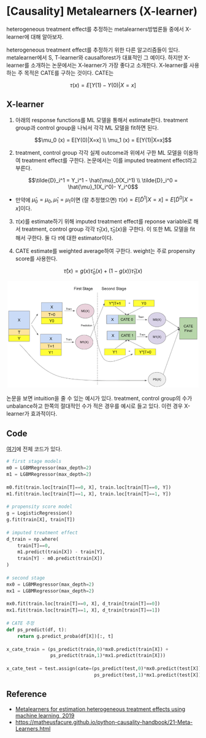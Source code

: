 # [Causality] Metalearners (X-learner)


heterogeneous treatment effect를 추정하는 metalearners방법론들 중에서 X-learner에 대해 알아보자.

<!--more-->

heterogeneous treatment effect를 추정하기 위한 다른 알고리즘들이 있다. metalearner에서 S, T-learner와 causalforest가 대표적인 그 예이다. 하지만 X-learner를 소개하는 논문에서는 X-learner가 가장 좋다고 소개한다. X-learner를 사용하는 주 목적은 CATE를 구하는 것이다. CATE는

$$\tau(x) = E[Y(1) - Y(0) | X=x]$$

## X-learner

1. 아래의 response functions를 ML 모델을 통해서 estimate한다. treatment group과 control group을 나눠서 각각 ML 모델을 fit하면 된다.

$$\mu_0 (x) = E[Y(0)|X=x] \\ \mu_1 (x) = E[Y(1)|X=x]$$

2. treatment, control group 각각 실제 outcome과 위에서 구한 ML 모델을 이용하여 treatment effect를 구한다. 논문에서는 이를 imputed treatment effect라고 부른다.

$$\tilde{D}_i^1 = Y_i^1 - \hat{\mu}_0(X_i^1) \\ \tilde{D}_i^0 = \hat{\mu}_1(X_i^0)- Y_i^0$$

- 만약에 $\hat{\mu}_0=\mu_0,\hat{\mu}_1=\mu_1$이면 (잘 추정했으면) $\tau(x)=E[\tilde{D}^1|X=x]=E[\tilde{D}^0|X=x]$이다.

3. $\tau(x)$를 estimate하기 위해 imputed treatment effect를 reponse variable로 해서 treatment, control group 각각 $\hat{\tau}_1(x),\hat{\tau}_0(x)$을 구한다. 이 또한 ML 모델을 fit해서 구한다. 둘 다 $\tau$에 대한 estimator이다.

4. CATE estimate를 weighted average하여 구한다. weight는 주로 propensity score를 사용한다.

$$\hat{\tau}(x)=g(x)\hat{\tau}_0(x) + (1-g(x))\hat{\tau}_1(x)$$

<center>
    <img src="https://github.com/minsoo9506/blog/blob/master/static/blog-imgs/causality_x_learner.png?raw=true"  width="500">
</center>

논문을 보면 intuition을 줄 수 있는 예시가 있다. treatment, control group의 수가 unbalance하고 한쪽의 절대적인 수가 적은 경우를 예시로 들고 있다. 이런 경우 X-learner가 효과적이다.

## Code

[여기](https://github.com/minsoo9506/causality-study/tree/master/heterogeneous_treatment_effect_estimation_tutorial)에 전체 코드가 있다.

```python
# first stage models
m0 = LGBMRegressor(max_depth=2)
m1 = LGBMRegressor(max_depth=2)

m0.fit(train.loc[train[T]==0, X], train.loc[train[T]==0, Y])
m1.fit(train.loc[train[T]==1, X], train.loc[train[T]==1, Y])

# propensity score model
g = LogisticRegression()
g.fit(train[X], train[T])

# imputed treatment effect
d_train = np.where(
    train[T]==0,
    m1.predict(train[X]) - train[Y],
    train[Y] - m0.predict(train[X])
)

# second stage
mx0 = LGBMRegressor(max_depth=2)
mx1 = LGBMRegressor(max_depth=2)

mx0.fit(train.loc[train[T]==0, X], d_train[train[T]==0])
mx1.fit(train.loc[train[T]==1, X], d_train[train[T]==1])

# CATE 추정
def ps_predict(df, t):
    return g.predict_proba(df[X])[:, t]

x_cate_train = (ps_predict(train,0)*mx0.predict(train[X]) +
                ps_predict(train,1)*mx1.predict(train[X]))

x_cate_test = test.assign(cate=(ps_predict(test,0)*mx0.predict(test[X]) +
                                ps_predict(test,1)*mx1.predict(test[X])))
```

## Reference

- [Metalearners for estimation heterogeneous treatment effects using machine learning, 2019](https://www.pnas.org/doi/epdf/10.1073/pnas.1804597116)
- https://matheusfacure.github.io/python-causality-handbook/21-Meta-Learners.html

